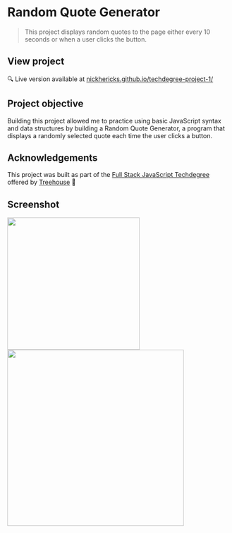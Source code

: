 # Random Quote Generator
> This project displays random quotes to the page either every 10 seconds or when a user clicks the button.

## View project
 :mag: Live version available at [nickhericks.github.io/techdegree-project-1/](https://nickhericks.github.io/techdegree-project-1/)

 ## Project objective
 Building this project allowed me to practice using basic JavaScript syntax and data structures by building a Random Quote Generator, a program that displays a randomly selected quote each time the user clicks a button.

<!-- ## Features
What makes your project stand out? (screenshots if beneficial)

- [x] Offline support
- [x] Cross-platform
- [x] Awesome sounds
- [x] No signup/login required
- [ ] Auto launch
- [ ] Auto updates -->

<!-- ## Code Example
Show what the library does as concisely as possible, developers should be able to figure out how your project solves their problem by looking at the code example. Make sure the API you are showing off is obvious, and that your code is short and concise. -->


## Acknowledgements
This project was built as part of the [Full Stack JavaScript Techdegree](https://join.teamtreehouse.com/techdegree/) offered by [Treehouse](https://teamtreehouse.com) :raised_hands:

## Screenshot
<img src="https://res.cloudinary.com/dtqevfsxh/image/upload/v1550087279/portfolio/random-quote-generator-mobile.png" width="300px">
<img src="https://res.cloudinary.com/dtqevfsxh/image/upload/v1550086727/portfolio/random-quote-generator.png" width="400px">
